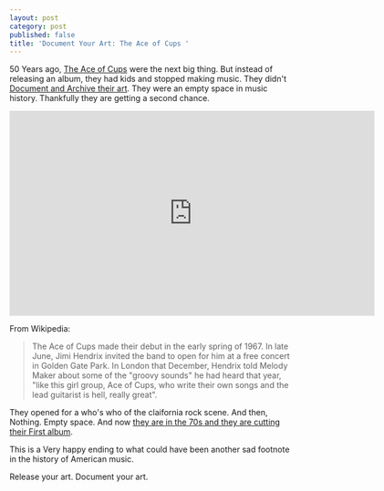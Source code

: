 ```yaml
---
layout: post
category: post
published: false
title: 'Document Your Art: The Ace of Cups '
---
```


50 Years ago, [The Ace of Cups](https://en.wikipedia.org/wiki/The_Ace_of_Cups) were the next big thing. But instead of releasing an album, they had kids and stopped making music. They didn't [Document and Archive their art](http://ajroach42.com/document-your-art-archive-your-art/). They were an empty space in music history. Thankfully they are getting a second chance. 

<iframe src="https://player.vimeo.com/video/231941695" width="640" height="360" frameborder="0" webkitallowfullscreen mozallowfullscreen allowfullscreen></iframe>

From Wikipedia: 
>The Ace of Cups made their debut in the early spring of 1967. In late June, Jimi Hendrix invited the band to open for him at a free concert in Golden Gate Park. In London that December, Hendrix told Melody Maker about some of the "groovy sounds" he had heard that year, "like this girl group, Ace of Cups, who write their own songs and the lead guitarist is hell, really great".

They opened for a who's who of the claifornia rock scene. And then, Nothing. Empty space. And now [they are in the 70s and they are cutting their First album](https://boingboing.net/2018/01/15/50-years-later-nearly-forgott.html).  

This is a Very happy ending to what could have been another sad footnote in the history of American music.

Release your art. Document your art. 